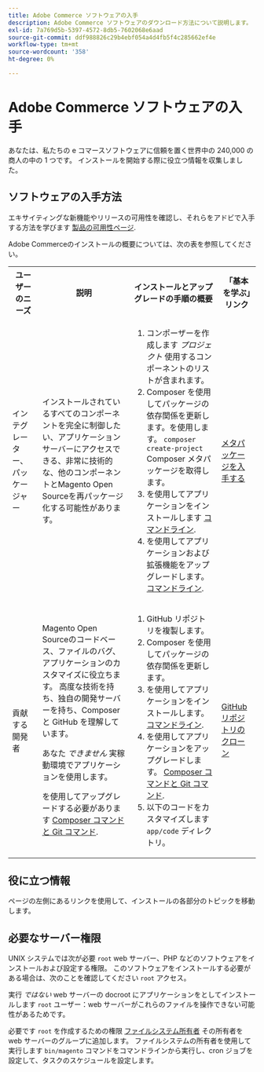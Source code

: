 ```yaml
---
title: Adobe Commerce ソフトウェアの入手
description: Adobe Commerce ソフトウェアのダウンロード方法について説明します。
exl-id: 7a769d5b-5397-4572-8db5-7602068e6aad
source-git-commit: ddf988826c29b4ebf054a4d4fb5f4c285662ef4e
workflow-type: tm+mt
source-wordcount: '358'
ht-degree: 0%

---
```


# Adobe Commerce ソフトウェアの入手

あなたは、私たちの e コマースソフトウェアに信頼を置く世界中の 240,000 の商人の中の 1 つです。 インストールを開始する際に役立つ情報を収集しました。

## ソフトウェアの入手方法

エキサイティングな新機能やリリースの可用性を確認し、それらをアドビで入手する方法を学びます [製品の可用性ページ](https://devdocs.magento.com/release/availability.html).

Adobe Commerceのインストールの概要については、次の表を参照してください。

<table>
    <tbody>
        <tr>
            <th>ユーザーのニーズ</th>
            <th>説明</th>
            <th>インストールとアップグレードの手順の概要</th>
            <th>「基本を学ぶ」リンク</th>
        </tr>
    <tr>
        <td><p>インテグレーター、パッケージャー</p></td>
        <td><p>インストールされているすべてのコンポーネントを完全に制御したい、アプリケーションサーバーにアクセスできる、非常に技術的な、他のコンポーネントとMagento Open Sourceを再パッケージ化する可能性があります。</p>
        </td>
        <td><ol><li>コンポーザーを作成します <em>プロジェクト</em> 使用するコンポーネントのリストが含まれます。</li>
            <li>Composer を使用してパッケージの依存関係を更新します。を使用します。 <code>composer create-project</code> Composer メタパッケージを取得します。</li>
            <li>を使用してアプリケーションをインストールします <a href="../advanced.md">コマンドライン</a>.</li>
        <li>を使用してアプリケーションおよび拡張機能をアップグレードします。  <a href="../../upgrade/implementation/perform-upgrade.md">コマンドライン</a>.</li></ol></td>
        <td><p><a href="../composer.md">メタパッケージを入手する</a></p></td>
    </tr>
    <tr>
        <td><p>貢献する開発者</p></td>
        <td><p>Magento Open Sourceのコードベース、ファイルのバグ、アプリケーションのカスタマイズに役立ちます。 高度な技術を持ち、独自の開発サーバーを持ち、Composer と GitHub を理解しています。</p>
            <p>あなた <em>できません</em> 実稼動環境でアプリケーションを使用します。</p>
      <p>を使用してアップグレードする必要があります <a href="../../upgrade/developer/git-installs.md">Composer コマンドと Git コマンド</a>.</p></td>
        <td><ol><li>GitHub リポジトリを複製します。</li>
            <li>Composer を使用してパッケージの依存関係を更新します。</li>
            <li>を使用してアプリケーションをインストールします。 <a href="../advanced.md">コマンドライン</a>.</li>
            <li>を使用してアプリケーションをアップグレードします。 <a href="../../upgrade/developer/git-installs.md">Composer コマンドと Git コマンド</a>.</li>
            <li>以下のコードをカスタマイズします <code>app/code</code> ディレクトリ。</li></ol></td>
        <td><p><a href="https://developer.adobe.com/commerce/contributor/guides/install/clone-repository/">GitHub リポジトリのクローン</a></p></td>
    </tr>
    </tbody>
</table>

## 役に立つ情報

ページの左側にあるリンクを使用して、インストールの各部分のトピックを移動します。

## 必要なサーバー権限

UNIX システムでは次が必要 `root` web サーバー、PHP などのソフトウェアをインストールおよび設定する権限。 このソフトウェアをインストールする必要がある場合は、次のことを確認してください `root` アクセス。

実行 *ではない* web サーバーの docroot にアプリケーションをとしてインストールします `root` ユーザー：web サーバーがこれらのファイルを操作できない可能性があるためです。

必要です `root` を作成するための権限 [ファイルシステム所有者](file-system/overview.md) その所有者を web サーバーのグループに追加します。 ファイルシステムの所有者を使用して実行します `bin/magento` コマンドをコマンドラインから実行し、cron ジョブを設定して、タスクのスケジュールを設定します。
